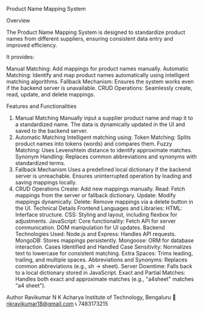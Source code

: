 Product Name Mapping System

Overview

The Product Name Mapping System is designed to standardize product names from different suppliers, ensuring consistent data entry and improved efficiency. 

It provides:

Manual Matching: Add mappings for product names manually.
Automatic Matching: Identify and map product names automatically using intelligent matching algorithms.
Fallback Mechanism: Ensures the system works even if the backend server is unavailable.
CRUD Operations: Seamlessly create, read, update, and delete mappings.

Features and Functionalities
1. Manual Matching
Manually input a supplier product name and map it to a standardized name.
The data is dynamically updated in the UI and saved to the backend server.
2. Automatic Matching
Intelligent matching using:
Token Matching: Splits product names into tokens (words) and compares them.
Fuzzy Matching: Uses Levenshtein distance to identify approximate matches.
Synonym Handling: Replaces common abbreviations and synonyms with standardized terms.
3. Fallback Mechanism
Uses a predefined local dictionary if the backend server is unreachable.
Ensures uninterrupted operation by loading and saving mappings locally.
4. CRUD Operations
Create: Add new mappings manually.
Read: Fetch mappings from the server or fallback dictionary.
Update: Modify mappings dynamically.
Delete: Remove mappings via a delete button in the UI.
Technical Details
Frontend
Languages and Libraries:
HTML: Interface structure.
CSS: Styling and layout, including flexbox for adjustments.
JavaScript: Core functionality:
Fetch API for server communication.
DOM manipulation for UI updates.
Backend
Technologies Used:
Node.js and Express: Handles API requests.
MongoDB: Stores mappings persistently.
Mongoose: ORM for database interaction.
Cases Identified and Handled
Case Sensitivity: Normalizes text to lowercase for consistent matching.
Extra Spaces: Trims leading, trailing, and multiple spaces.
Abbreviations and Synonyms: Replaces common abbreviations (e.g., sh → sheet).
Server Downtime: Falls back to a local dictionary stored in JavaScript.
Exact and Partial Matches: Handles both exact and approximate matches (e.g., "a4sheet" matches "a4 sheet").

Author
Ravikumar N K
Acharya Institute of Technology, Bengaluru
📧 nkravikumar18@gmail.com
📞 7483173215
